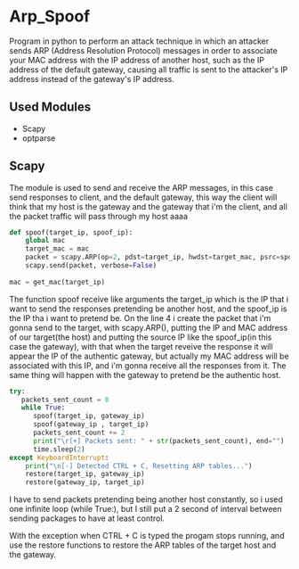 # Arp_Spoof

Program in python to perform an attack technique in which an attacker sends ARP (Address Resolution Protocol) messages in order to associate your MAC address with the IP address of another host, such as the IP address of the default gateway, causing all traffic is sent to the attacker's IP address instead of the gateway's IP address.

## Used Modules

  * Scapy
  * optparse

## Scapy

The module is used to send and receive the ARP messages, in this case send responses to client, and the default gateway, this way the client will think that my host is the gateway and the gateway that i'm the client, and all the packet traffic will pass through my host
aaaa

```python
def spoof(target_ip, spoof_ip): 
    global mac 
    target_mac = mac
    packet = scapy.ARP(op=2, pdst=target_ip, hwdst=target_mac, psrc=spoof_ip)
    scapy.send(packet, verbose=False)
   
mac = get_mac(target_ip)
```
The function spoof receive like arguments the target_ip which is the IP that i want to send the responses pretending be another host, and the spoof_ip is the IP tha i want to pretend be. On the line 4 i create the packet that i'm gonna send to the target, with scapy.ARP(), putting the IP and MAC address of our target(the host) and putting the source IP like the spoof_ip(in this case the gateway), with that when the target reveive the response it will appear the IP of the authentic gateway, but actually my MAC address will be associated with this IP, and i'm gonna receive all the responses from it. The same thing will happen with the gateway to pretend be the authentic host.

```python
try:
   packets_sent_count = 0
   while True:
      spoof(target_ip, gateway_ip)
      spoof(gateway_ip , target_ip)
      packets_sent_count += 2
      print("\r[+] Packets sent: " + str(packets_sent_count), end="")
      time.sleep(2)
except KeyboardInterrupt:
    print("\n[-] Detected CTRL + C, Resetting ARP tables...")
    restore(target_ip, gateway_ip)
    restore(gateway_ip, target_ip)  
```
I have to send packets pretending being another host constantly, so i used one infinite loop (while True:), 
but I still put a 2 second of interval between sending packages to have at least control.<br>

With the exception when CTRL + C is typed the progam stops running, and use the restore functions to restore the ARP tables of the target host and the gateway.

